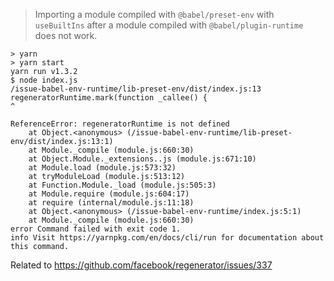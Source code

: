 > Importing a module compiled with `@babel/preset-env` with
> `useBuiltIns` after a module compiled with `@babel/plugin-runtime`
> does not work.

```
> yarn
> yarn start
yarn run v1.3.2
$ node index.js
/issue-babel-env-runtime/lib-preset-env/dist/index.js:13
regeneratorRuntime.mark(function _callee() {
^

ReferenceError: regeneratorRuntime is not defined
    at Object.<anonymous> (/issue-babel-env-runtime/lib-preset-env/dist/index.js:13:1)
    at Module._compile (module.js:660:30)
    at Object.Module._extensions..js (module.js:671:10)
    at Module.load (module.js:573:32)
    at tryModuleLoad (module.js:513:12)
    at Function.Module._load (module.js:505:3)
    at Module.require (module.js:604:17)
    at require (internal/module.js:11:18)
    at Object.<anonymous> (/issue-babel-env-runtime/index.js:5:1)
    at Module._compile (module.js:660:30)
error Command failed with exit code 1.
info Visit https://yarnpkg.com/en/docs/cli/run for documentation about this command.
```

Related to https://github.com/facebook/regenerator/issues/337
